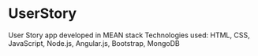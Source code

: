 # UserStory
User Story app developed in MEAN stack
Technologies used: HTML, CSS, JavaScript, Node.js, Angular.js, Bootstrap, MongoDB
